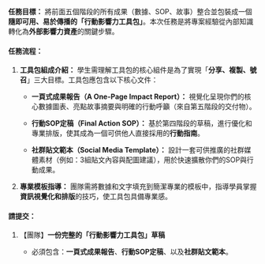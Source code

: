 **任務目標：** 將前面五個階段的所有成果（數據、SOP、故事）整合並包裝成一個**隨即可用、易於傳播的「行動影響力工具包」**。本次任務是將專案經驗從內部知識轉化為**外部影響力資產**的關鍵步驟。

#### **任務流程：**

1. **工具包組成介紹：** 學生需理解工具包的核心組件是為了實現「**分享、複製、號召**」三大目標。工具包應包含以下核心文件：
    
    - **一頁式成果報告（A One-Page Impact Report）：** 視覺化呈現你們的核心數據圖表、亮點故事摘要與明確的行動呼籲（來自第五階段的交付物）。
        
    - **行動SOP定稿（Final Action SOP）：** 基於第四階段的草稿，進行優化和專業排版，使其成為一個可供他人直接採用的**行動指南**。
        
    - **社群貼文範本（Social Media Template）：** 設計一套可供推廣的社群媒體素材（例如：3組貼文內容與配圖建議），用於快速擴散你們的SOP與行動成果。
        
2. **專業模板指導：** 團隊需將數據和文字填充到簡潔專業的模板中，指導學員掌握**資訊視覺化和排版**的技巧，使工具包具備專業感。
    

#### **請提交：**

1. 【團隊】**一份完整的「行動影響力工具包」草稿**
    
    - 必須包含：**一頁式成果報告**、**行動SOP定稿**、以及**社群貼文範本**。